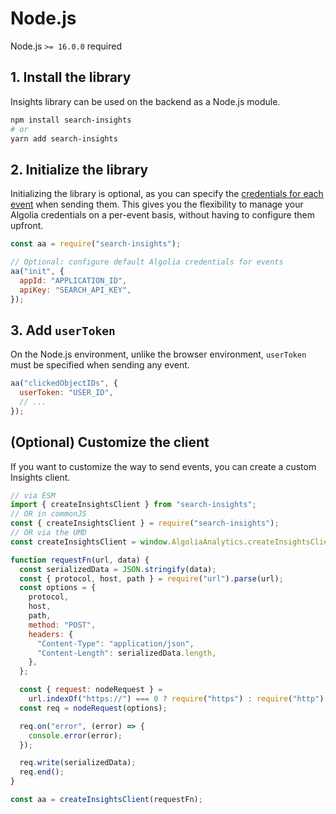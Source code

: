 # Node.js

Node.js `>= 16.0.0` required

## 1. Install the library

Insights library can be used on the backend as a Node.js module.

```bash
npm install search-insights
# or
yarn add search-insights
```

## 2. Initialize the library

Initializing the library is optional, as you can specify the [credentials for each event](https://www.algolia.com/doc/api-reference/api-methods/send-events/#method-param-additionalparams) when sending them.
This gives you the flexibility to manage your Algolia credentials on a per-event basis, without having to configure them upfront.

```js
const aa = require("search-insights");

// Optional: configure default Algolia credentials for events
aa("init", {
  appId: "APPLICATION_ID",
  apiKey: "SEARCH_API_KEY",
});
```

## 3. Add `userToken`

On the Node.js environment, unlike the browser environment, `userToken` must be specified when sending any event.

```js
aa("clickedObjectIDs", {
  userToken: "USER_ID",
  // ...
});
```

## (Optional) Customize the client

If you want to customize the way to send events, you can create a custom Insights client.

```js
// via ESM
import { createInsightsClient } from "search-insights";
// OR in commonJS
const { createInsightsClient } = require("search-insights");
// OR via the UMD
const createInsightsClient = window.AlgoliaAnalytics.createInsightsClient;

function requestFn(url, data) {
  const serializedData = JSON.stringify(data);
  const { protocol, host, path } = require("url").parse(url);
  const options = {
    protocol,
    host,
    path,
    method: "POST",
    headers: {
      "Content-Type": "application/json",
      "Content-Length": serializedData.length,
    },
  };

  const { request: nodeRequest } =
    url.indexOf("https://") === 0 ? require("https") : require("http");
  const req = nodeRequest(options);

  req.on("error", (error) => {
    console.error(error);
  });

  req.write(serializedData);
  req.end();
}

const aa = createInsightsClient(requestFn);
```
